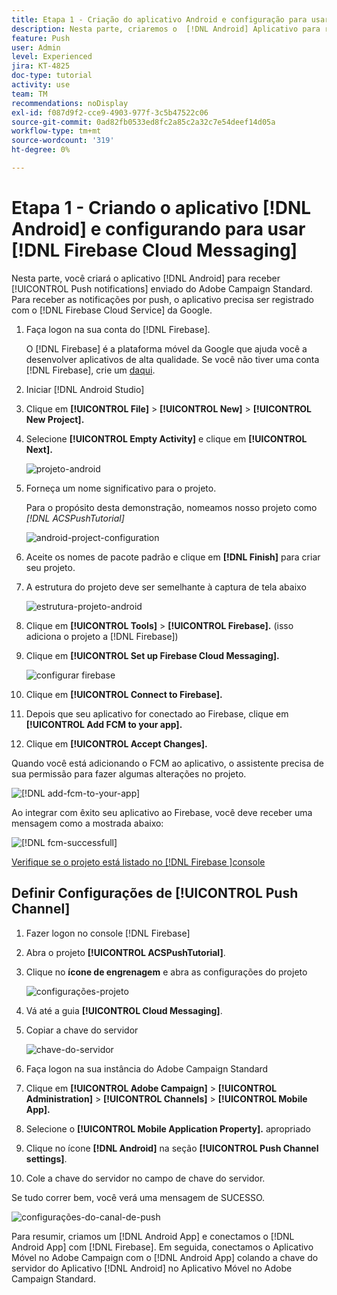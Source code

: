 ```yaml
---
title: Etapa 1 - Criação do aplicativo Android e configuração para usar o Firebase Cloud Messaging
description: Nesta parte, criaremos o  [!DNL Android] Aplicativo para receber [!UICONTROL Push notifications] enviado do Adobe Campaign Standard. Para receber as notificações por push, o aplicativo precisa ser registrado com o  [!DNL Firebase Cloud Service] do Google.
feature: Push
user: Admin
level: Experienced
jira: KT-4825
doc-type: tutorial
activity: use
team: TM
recommendations: noDisplay
exl-id: f087d9f2-cce9-4903-977f-3c5b47522c06
source-git-commit: 0ad82fb0533ed8fc2a85c2a32c7e54deef14d05a
workflow-type: tm+mt
source-wordcount: '319'
ht-degree: 0%

---
```


# Etapa 1 - Criando o aplicativo [!DNL Android] e configurando para usar [!DNL Firebase Cloud Messaging]

Nesta parte, você criará o aplicativo [!DNL Android] para receber [!UICONTROL Push notifications] enviado do Adobe Campaign Standard. Para receber as notificações por push, o aplicativo precisa ser registrado com o [!DNL Firebase Cloud Service] da Google.

1. Faça logon na sua conta do [!DNL Firebase].

   O [!DNL Firebase] é a plataforma móvel da Google que ajuda você a desenvolver aplicativos de alta qualidade. Se você não tiver uma conta [!DNL Firebase], crie um [daqui](https://firebase.google.com).

2. Iniciar [!DNL Android Studio]
3. Clique em **[!UICONTROL File]** > **[!UICONTROL New]** > **[!UICONTROL New Project].**
4. Selecione **[!UICONTROL Empty Activity]** e clique em **[!UICONTROL Next].**

   ![projeto-android](assets/android-project.PNG)

5. Forneça um nome significativo para o projeto.

   Para o propósito desta demonstração, nomeamos nosso projeto como *[!DNL ACSPushTutorial]*

   ![android-project-configuration](assets/android-project-configuration.PNG)

6. Aceite os nomes de pacote padrão e clique em **[!DNL Finish]** para criar seu projeto.
7. A estrutura do projeto deve ser semelhante à captura de tela abaixo

   ![estrutura-projeto-android](assets/android-project-structure.PNG)

8. Clique em **[!UICONTROL Tools]** > **[!UICONTROL Firebase].** (isso adiciona o projeto a [!DNL Firebase])
9. Clique em **[!UICONTROL Set up Firebase Cloud Messaging].**

   ![configurar firebase](assets/android-project-firebase-messaging.PNG)

10. Clique em **[!UICONTROL Connect to Firebase].**
11. Depois que seu aplicativo for conectado ao Firebase, clique em **[!UICONTROL Add FCM to your app].**
12. Clique em **[!UICONTROL Accept Changes].**

   Quando você está adicionando o FCM ao aplicativo, o assistente precisa de sua permissão para fazer algumas alterações no projeto.

   ![[!DNL add-fcm-to-your-app]](assets/firebase-add-fcm-to-app.PNG)

Ao integrar com êxito seu aplicativo ao Firebase, você deve receber uma mensagem como a mostrada abaixo:

![[!DNL fcm-successfull]](assets/android-firebase-success.PNG)

[Verifique se o projeto está listado no [!DNL Firebase ]console](https://console.firebase.google.com/)

## Definir Configurações de [!UICONTROL Push Channel]

1. Fazer logon no console [!DNL Firebase]
2. Abra o projeto **[!UICONTROL ACSPushTutorial]**.
3. Clique no **ícone de engrenagem** e abra as configurações do projeto

   ![configurações-projeto](assets/firebase-project-settings.PNG)

4. Vá até a guia **[!UICONTROL Cloud Messaging]**.
5. Copiar a chave do servidor

   ![chave-do-servidor](assets/firebase-server-key.PNG)

6. Faça logon na sua instância do Adobe Campaign Standard
7. Clique em **[!UICONTROL Adobe Campaign]** > **[!UICONTROL Administration]** > **[!UICONTROL Channels]** > **[!UICONTROL Mobile App].**
8. Selecione o **[!UICONTROL Mobile Application Property].** apropriado
9. Clique no ícone **[!DNL Android]** na seção **[!UICONTROL Push Channel settings]**.
10. Cole a chave do servidor no campo de chave do servidor.

Se tudo correr bem, você verá uma mensagem de SUCESSO.

![configurações-do-canal-de-push](assets/push-channel-settings.PNG)

Para resumir, criamos um [!DNL Android App] e conectamos o [!DNL Android App] com [!DNL Firebase]. Em seguida, conectamos o Aplicativo Móvel no Adobe Campaign com o [!DNL Android App] colando a chave do servidor do Aplicativo [!DNL Android] no Aplicativo Móvel no Adobe Campaign Standard.
